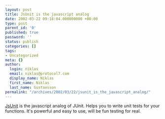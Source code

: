 ```yaml
---
layout: post
title: JsUnit is the javascript analog
date: 2002-03-22 09:18:04.000000000 +00:00
type: post
parent_id: '0'
published: true
password: ''
status: publish
categories: []
tags:
- Uncategorized
meta: {}
author:
  login: niklas
  email: niklas@protocol7.com
  display_name: Niklas
  first_name: Niklas
  last_name: Gustavsson
permalink: "/archives/2002/03/22/jsunit_is_the_javascript_analog/"
---
```

[JsUnit](http://www.edwardh.com/jsunit/) is the javascript analog of JUnit. Helps you to write unit tests for your functions. It's powerful and easy to use, will be fun testing for real.

